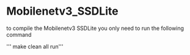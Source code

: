 # Mobilenetv3_SSDLite 

to compile the Mobilenetv3 SSDLite you only need to run the following command


''' make clean all run'''


